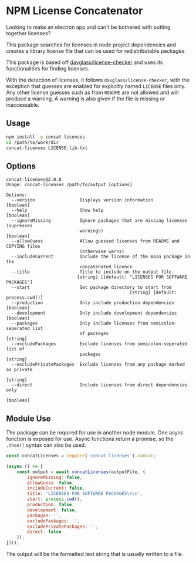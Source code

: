 # NPM License Concatenator

Looking to make an electron app and can't be bothered with putting together licenses?

This package searches for licenses in node project dependencies and creates a library
license file that can be used for redistributable packages.

This package is based off [davglass/license-checker](https://github.com/davglass/license-checker) 
and uses its functionalities for finding licenses.

With the detection of licenses, it follows ```davglass/license-checker```, with the
exception that guesses are enabled for explicitly named ```LICENSE``` files only.
Any other license guesses such as from ```README``` are not allowed and will produce
a warning. A warning is also given if the file is missing or inaccessable.

## Usage

```bash
npm install -g concat-licenses
cd /path/to/work/dir
concat-licenses LICENSE.lib.txt
```

## Options

```
concat-licenses@2.0.0
Usage: concat-licenses /path/to/output [options]

Options:
  --version                 Displays version information               [boolean]
  --help                    Show help                                  [boolean]
  --ignoreMissing           Ignore packages that are missing licenses (supresses
                            warnings)                                  [boolean]
  --allowGuess              Allow guessed licenses from README and COPYING files
                            (otherwise warns)
  --includeCurrent          Include the license of the main package in the
                            concatenated licence
  --title                   Title to include on the output file. 
                           [string] [[default: "LICENSES FOR SOFTWARE PACKAGES"]
  --start                   Set package directory to start from
                                               [string] [default: process.cwd()]
  --production              Only include production dependencies       [boolean]
  --development             Only include development dependencies      [boolean]
  --packages                Only include licenses from semicolon-seperated list
                            of packages                                 [string]
  --excludePackages         Exclude licenses from semicolon-seperated list of
                            packages                                    [string]
  --excludePrivatePackages  Exclude licenses from any package marked as private
                                                                        [string]
  --direct                  Include licenses from direct dependencies only
                                                                       [boolean]
```

## Module Use

The package can be required for use in another node module. One async function is 
exposed for use. Async functions return a promise, so the ```.then()``` syntax can also 
be used.

```javascript
const concatLicenses = require('concat-licenses').concat;

(async () => {
    const output = await concatLicenses(outputFile, {
        ignoreMissing: false,
        allowGuess: false,
        includeCurrent: false,
        title: 'LICENSES FOR SOFTWARE PACKAGES\n\n',
        start: process.cwd(),
        production: false,
        development: false,
        packages: '',
        excludePackages: '',
        excludePrivatePackages: '',
        direct: false
    });
})();
```

The output will be the formatted text string that is usually written to a file.
